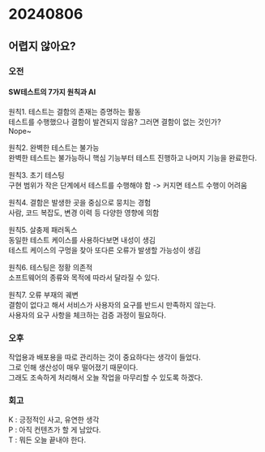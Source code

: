 # 20240806
## 어렵지 않아요?

### 오전
#### SW테스트의 7가지 원칙과 AI
원칙1. 테스트는 결함의 존재는 증명하는 활동  
테스트를 수행했으나 결함이 발견되지 않음? 그러면 결함이 없는 것인가?  
Nope~  

원칙2. 완벽한 테스트는 불가능  
완벽한 테스트는 불가능하니 핵심 기능부터 테스트 진행하고 나머지 기능을 완료한다.  

원칙3. 초기 테스팅  
구현 범위가 작은 단계에서 테스트를 수행해야 함 -> 커지면 테스트 수행이 어려움  

원칙4. 결함은 발생한 곳을 중심으로 뭉치는 경험  
사람, 코드 복잡도, 변경 이력 등 다양한 영향에 의함  

원칙5. 살충제 패러독스  
동일한 테스트 케이스를 사용하다보면 내성이 생김  
테스트 케이스의 구멍을 찾아 또다른 오류가 발생할 가능성이 생김  

원칙6. 테스팅은 정황 의존적  
소프트웨어의 종류와 목적에 따라서 달라질 수 있다.  

원칙7. 오류 부재의 궤변  
결함이 없다고 해서 서비스가 사용자의 요구를 반드시 만족하지 않는다.  
사용자의 요구 사항을 체크하는 검증 과정이 필요하다.  


### 오후
작업용과 배포용을 따로 관리하는 것이 중요하다는 생각이 들었다.  
그로 인해 생산성이 매우 떨어졌기 때문이다.  
그래도 조속하게 처리해서 오늘 작업을 마무리할 수 있도록 하겠다.  

### 회고
K : 긍정적인 사고, 유연한 생각  
P : 아직 컨텐츠가 할 게 남았다.  
T : 뭐든 오늘 끝내야 한다.  
